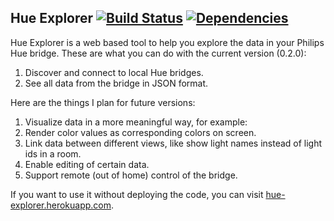 ## Hue Explorer [![Build Status](https://travis-ci.org/shanzhaime/hue-explorer.svg?branch=master)](https://travis-ci.org/CatChen/hue-explorer) [![Dependencies](https://david-dm.org/shanzhaime/hue-explorer.svg)](https://david-dm.org/catchen/hue-explorer)

Hue Explorer is a web based tool to help you explore the data in your Philips Hue bridge. These are what you can do with the current version (0.2.0):

1. Discover and connect to local Hue bridges.
2. See all data from the bridge in JSON format.

Here are the things I plan for future versions:

1. Visualize data in a more meaningful way, for example:
  1. Render color values as corresponding colors on screen.
  2. Link data between different views, like show light names instead of light ids in a room.
2. Enable editing of certain data.
3. Support remote (out of home) control of the bridge.

If you want to use it without deploying the code, you can visit [hue-explorer.herokuapp.com](http://hue-explorer.herokuapp.com/).
